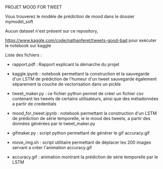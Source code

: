 PROJET MOOD FOR TWEET

Vous trouverez le modèle de prédiction de mood dans le dossier mymodel_soft

Aucun dataset n'est présent sur ce repository, 

https://www.kaggle.com/code/nathanferet/tweets-good-bad pour exécuter le notebook sur kaggle

Liste des fichiers : 

- rapport.pdf : 
Rapport explicant la démarche du projet

- kaggle.ipynb : 
notebook permettant la construction et la sauvegarde d'un LSTM de prédiction de l'humeur d'un tweet
sauvegarde également séparement la couche de vectorisation dans un pickle

- tweet_maker.py : 
ce fichier python permet de créer un fichier csv contenant les tweets de certains utilisateurs, ainsi que des métadonnées a partir de credentials

- mood_for_tweet.ipynb : 
notebook permettant la construction d'un LSTM de prédiction de série temporelle, ie le mood des tweets, a partir des données générées par le tweet_maker.py

- gifmaker.py : 
script python permettant de générer le gif accuracy.gif

- move_img.sh : 
script utilitaire permettant de déplacer les 200 images servant a créer l'animation accuracy.gif

- accuracy.gif : 
animation montrant la prédiction de série temporelle par le LSTM
